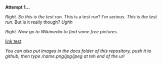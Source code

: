 **Attempt 1...**

*Right. So this is the test run.*
This is a test run?
*I'm serious. This is the test run.*
But is it really though?
*Ughh*

*Right. Now go to Wikimedia to find some free pictures.*

[link test](https://www.google.com)

*You can also put images in the docs folder of this repository, push it to github, then type /name.png/jpg/jpeg at teh end of the url*